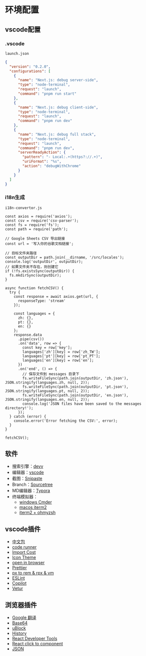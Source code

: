 # 环境配置

## vscode配置

### .vscode
`launch.json`
```json
{
  "version": "0.2.0",
  "configurations": [
    {
      "name": "Next.js: debug server-side",
      "type": "node-terminal",
      "request": "launch",
      "command": "pnpm run start"
    },
    {
      "name": "Next.js: debug client-side",
      "type": "node-terminal",
      "request": "launch",
      "command": "pnpm run dev"
    },
    {
      "name": "Next.js: debug full stack",
      "type": "node-terminal",
      "request": "launch",
      "command": "pnpm run dev",
      "serverReadyAction": {
        "pattern": "- Local:.+(https?://.+)",
        "uriFormat": "%s",
        "action": "debugWithChrome"
      }
    }
  ]
}
```

### i18n生成
`i18n-convertor.js`
```
const axios = require('axios');
const csv = require('csv-parser');
const fs = require('fs');
const path = require('path');

// Google Sheets CSV 导出链接
const url = '写入你的谷歌文档链接';

// 目标文件夹路径
const outputDir = path.join(__dirname, '/src/locales');
console.log('outputDir', outputDir);
// 如果文件夹不存在，则创建它
if (!fs.existsSync(outputDir)) {
  fs.mkdirSync(outputDir);
}

async function fetchCSV() {
  try {
    const response = await axios.get(url, {
      responseType: 'stream'
    });

    const languages = {
      zh: {},
      pt: {},
      en: {}
    };
    response.data
      .pipe(csv())
      .on('data', row => {
        const key = row['key'];
        languages['zh'][key] = row['zh_TW'];
        languages['pt'][key] = row['pt_PT'];
        languages['en'][key] = row['en'];
      })
      .on('end', () => {
        // 保存文件到 messages 目录下
        fs.writeFileSync(path.join(outputDir, 'zh.json'), JSON.stringify(languages.zh, null, 2));
        fs.writeFileSync(path.join(outputDir, 'pt.json'), JSON.stringify(languages.pt, null, 2));
        fs.writeFileSync(path.join(outputDir, 'en.json'), JSON.stringify(languages.en, null, 2));
        console.log('JSON files have been saved to the messages directory!');
      });
  } catch (error) {
    console.error('Error fetching the CSV:', error);
  }
}

fetchCSV();
```

## 软件

- 搜索引擎：[devv](https://devv.ai/zh)
- 编辑器：[vscode](https://code.visualstudio.com/)
- 截图：[Snipaste](https://www.snipaste.com/)
- Branch：[Sourcetree](https://www.sourcetreeapp.com/)
- MD编辑器：[Typora](https://typora.io/)
- 终端模拟器：
    - [windows Cmder](https://cmder.app/)
    - [macos iterm2](https://iterm2.com/)
    - [iterm2 + ohmyzsh](https://medium.com/@lebonthe/%E2%91%A0%E2%91%A1%E2%91%A7-mac-%E7%9A%84-git-%E8%87%AA%E8%A8%82%E6%A8%A3%E5%BC%8F-30bdd64a9a39)

## vscode插件

- [中文包](https://marketplace.visualstudio.com/items?itemName=MS-CEINTL.vscode-language-pack-zh-hans)
- [code runner](https://marketplace.visualstudio.com/items?itemName=formulahendry.code-runner)
- [Import Cost](https://marketplace.visualstudio.com/items?itemName=wix.vscode-import-cost)
- [Icon Theme](https://marketplace.visualstudio.com/items?itemName=PKief.material-icon-theme)
- [open in browser](https://marketplace.visualstudio.com/items?itemName=techer.open-in-browser)
- [Prettier](https://marketplace.visualstudio.com/items?itemName=esbenp.prettier-vscode)
- [px to rem & rpx & vm](https://marketplace.visualstudio.com/items?itemName=cipchk.cssrem)
- [ESLint](https://marketplace.visualstudio.com/items?itemName=dbaeumer.vscode-eslint)
- [Copilot](https://marketplace.visualstudio.com/items?itemName=GitHub.copilot)
- [Vetur](https://marketplace.visualstudio.com/items?itemName=octref.vetur)

## 浏览器插件

- [Google 翻译](https://chrome.google.com/webstore/detail/aapbdbdomjkkjkaonfhkkikfgjllcleb)
- [Base64](https://chrome.google.com/webstore/detail/llcfmnginbnmkeddkjjellcimmffjdcf)
- [uBlock](https://chrome.google.com/webstore/detail/cjpalhdlnbpafiamejdnhcphjbkeiagm)
- [History](https://chrome.google.com/webstore/detail/fbmkfdfomhhlonpbnpiibloacemdhjjm)
- [React Developer Tools](https://chrome.google.com/webstore/detail/fmkadmapgofadopljbjfkapdkoienihi)
- [React click to component](https://chromewebstore.google.com/detail/react1s/gpcoahaomdfmekggblkckofkgjggnjlp)
- [JSON](https://chromewebstore.google.com/detail/fehelper%E5%89%8D%E7%AB%AF%E5%8A%A9%E6%89%8B/pkgccpejnmalmdinmhkkfafefagiiiad)
